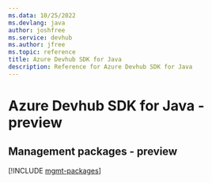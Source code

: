```yaml
---
ms.data: 10/25/2022
ms.devlang: java
author: joshfree
ms.service: devhub
ms.author: jfree
ms.topic: reference
title: Azure Devhub SDK for Java
description: Reference for Azure Devhub SDK for Java
---
```

# Azure Devhub SDK for Java - preview

## Management packages - preview
[!INCLUDE [mgmt-packages](devhub-mgmt-index.md)]
